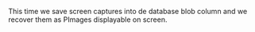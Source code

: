 This time we save screen captures into de database blob column and we recover them as PImages displayable on screen.
